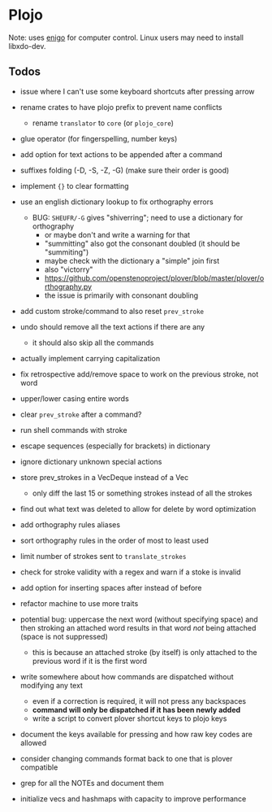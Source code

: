 # Plojo

Note: uses [enigo](https://crates.io/crates/enigo) for computer control. Linux
users may need to install libxdo-dev.

## Todos

- issue where I can't use some keyboard shortcuts after pressing arrow
- rename crates to have plojo prefix to prevent name conflicts
  - rename `translator` to `core` (or `plojo_core`)
- glue operator (for fingerspelling, number keys)
- add option for text actions to be appended after a command
- suffixes folding (-D, -S, -Z, -G) (make sure their order is good)
- implement `{}` to clear formatting
- use an english dictionary lookup to fix orthography errors
  - BUG: `SHEUFR/-G` gives "shiverring"; need to use a dictionary for orthography
    - or maybe don't and write a warning for that
    - "summitting" also got the consonant doubled (it should be "summiting")
    - maybe check with the dictionary a "simple" join first
    - also "victorry"
    - https://github.com/openstenoproject/plover/blob/master/plover/orthography.py
    - the issue is primarily with consonant doubling
- add custom stroke/command to also reset `prev_stroke`

- undo should remove all the text actions if there are any
  - it should also skip all the commands
- actually implement carrying capitalization
- fix retrospective add/remove space to work on the previous stroke, not word
- upper/lower casing entire words
- clear `prev_stroke` after a command?
- run shell commands with stroke

- escape sequences (especially for brackets) in dictionary
- ignore dictionary unknown special actions
- store prev_strokes in a VecDeque instead of a Vec
  - only diff the last 15 or something strokes instead of all the strokes
- find out what text was deleted to allow for delete by word optimization
- add orthography rules aliases
- sort orthography rules in the order of most to least used
- limit number of strokes sent to `translate_strokes`
- check for stroke validity with a regex and warn if a stoke is invalid
- add option for inserting spaces after instead of before
- refactor machine to use more traits
- potential bug: uppercase the next word (without specifying space) and then
  stroking an attached word results in that word *not* being attached (space is
  not suppressed)
  - this is because an attached stroke (by itself) is only attached to the
    previous word if it is the first word
- write somewhere about how commands are dispatched without modifying any text
  - even if a correction is required, it will not press any backspaces
  - **command will only be dispatched if it has been newly added**
  - write a script to convert plover shortcut keys to plojo keys
- document the keys available for pressing and how raw key codes are allowed
- consider changing commands format back to one that is plover compatible
- grep for all the NOTEs and document them
- initialize vecs and hashmaps with capacity to improve performance
